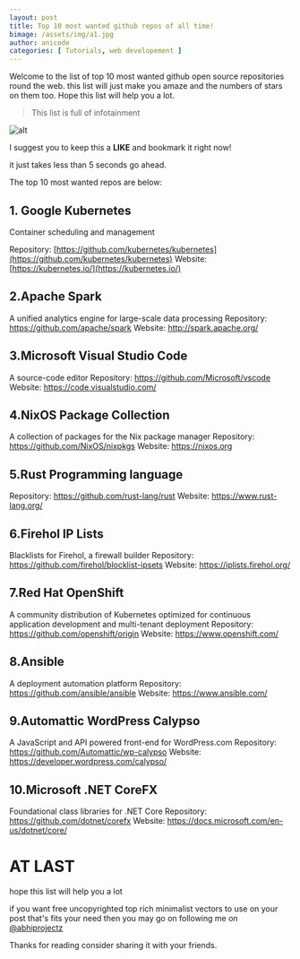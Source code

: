 ```yaml
---
layout: post
title: Top 10 most wanted github repos of all time!
bimage: /assets/img/a1.jpg
author: anicode
categories: [ Tutorials, web developement ]
---
```


Welcome to the list of top 10 most wanted github open source repositories round the web.
this list will just make you amaze and the numbers of stars on them too.
Hope this list will help you a lot.

> This list is full of infotainment 

![alt](https://repository-images.githubusercontent.com/150976825/98b67100-6abc-11e9-8f4b-e24c6a81a8e5)

I suggest you to keep this a **LIKE** and bookmark it right now!

it just takes less than 5 seconds go ahead.

The top 10 most wanted repos are below:


## 1. Google Kubernetes

Container scheduling and management

Repository: [https://github.com/kubernetes/kubernetes](https://github.com/kubernetes/kubernetes)
Website: [https://kubernetes.io/](https://kubernetes.io/)


## 2.Apache Spark

A unified analytics engine for large-scale data processing
Repository: https://github.com/apache/spark
Website: http://spark.apache.org/


## 3.Microsoft Visual Studio Code

A source-code editor
Repository: https://github.com/Microsoft/vscode
Website: https://code.visualstudio.com/


## 4.NixOS Package Collection

A collection of packages for the Nix package manager
Repository: https://github.com/NixOS/nixpkgs
Website: https://nixos.org


## 5.Rust Programming language

Repository: https://github.com/rust-lang/rust
Website: https://www.rust-lang.org/


## 6.Firehol IP Lists

Blacklists for Firehol, a firewall builder
Repository: https://github.com/firehol/blocklist-ipsets
Website: https://iplists.firehol.org/


## 7.Red Hat OpenShift

A community distribution of Kubernetes optimized for continuous application development and multi-tenant deployment
Repository: https://github.com/openshift/origin
Website: https://www.openshift.com/


## 8.Ansible

A deployment automation platform
Repository: https://github.com/ansible/ansible
Website: https://www.ansible.com/


## 9.Automattic WordPress Calypso
A JavaScript and API powered front-end for WordPress.com
Repository: https://github.com/Automattic/wp-calypso
Website: https://developer.wordpress.com/calypso/


## 10.Microsoft .NET CoreFX
Foundational class libraries for .NET Core
Repository: https://github.com/dotnet/corefx
Website: https://docs.microsoft.com/en-us/dotnet/core/



# AT LAST

hope this list will help you a lot 

if you want free uncopyrighted top rich minimalist vectors to use on your post that's fits your need then you may go on following me on [@abhiprojectz](http://twitter.com/abhiprojectz)

Thanks for reading consider sharing it with your friends.
